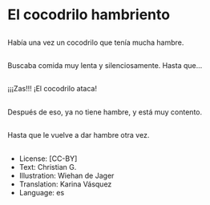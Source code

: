 # El cocodrilo hambriento

##
Había una vez un cocodrilo que tenía mucha hambre.

##
Buscaba comida muy lenta y silenciosamente. Hasta que...

##
¡¡¡Zas!!! ¡El cocodrilo ataca!

##
Después de eso, ya no tiene hambre, y está muy contento.

##
Hasta que le vuelve a dar hambre otra vez.

##
* License: [CC-BY]
* Text: Christian G.
* Illustration: Wiehan de Jager
* Translation: Karina Vásquez
* Language: es
